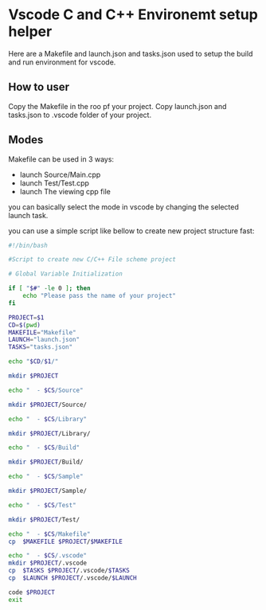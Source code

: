 # Vscode C and C++ Environemt setup helper

Here are a Makefile and launch.json and tasks.json used to setup the build and run environment for vscode.

## How to user
Copy the Makefile in the roo pf your project.
Copy launch.json and tasks.json to .vscode folder of your project.

## Modes
Makefile can be used in 3 ways:
- launch Source/Main.cpp
- launch Test/Test.cpp
- launch The viewing cpp file

you can basically select the mode in vscode by changing the selected launch task.

you can use a simple script like bellow to create new project structure fast:

```sh
#!/bin/bash

#Script to create new C/C++ File scheme project

# Global Variable Initialization

if [ "$#" -le 0 ]; then
	echo "Please pass the name of your project"
fi

PROJECT=$1
CD=$(pwd)
MAKEFILE="Makefile"
LAUNCH="launch.json"
TASKS="tasks.json"

echo "$CD/$1/"

mkdir $PROJECT

echo "	- $CS/Source"

mkdir $PROJECT/Source/

echo "	- $CS/Library"

mkdir $PROJECT/Library/

echo "	- $CS/Build"

mkdir $PROJECT/Build/

echo "	- $CS/Sample"

mkdir $PROJECT/Sample/

echo "	- $CS/Test"

mkdir $PROJECT/Test/

echo "	- $CS/Makefile"
cp  $MAKEFILE $PROJECT/$MAKEFILE 

echo "	- $CS/.vscode"
mkdir $PROJECT/.vscode
cp  $TASKS $PROJECT/.vscode/$TASKS
cp  $LAUNCH $PROJECT/.vscode/$LAUNCH

code $PROJECT
exit



```